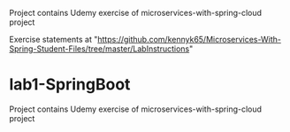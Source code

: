 Project contains Udemy exercise of  microservices-with-spring-cloud project

Exercise statements at "https://github.com/kennyk65/Microservices-With-Spring-Student-Files/tree/master/LabInstructions"

# lab1-SpringBoot
Project contains Udemy exercise of  microservices-with-spring-cloud project
